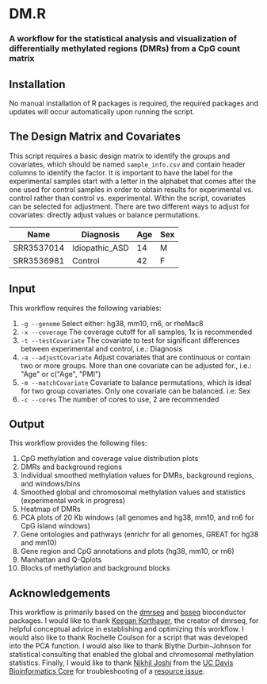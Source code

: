 # DM.R
### A workflow for the statistical analysis and visualization of differentially methylated regions (DMRs) from a CpG count matrix

## Installation

No manual installation of R packages is required, the required packages and updates will occur automatically upon running the script.

## The Design Matrix and Covariates

This script requires a basic design matrix to identify the groups and covariates, which should be named `sample_info.csv` and contain header columns to identify the factor. It is important to have the label for the experimental samples start with a letter in the alphabet that comes after the one used for control samples in order to obtain results for experimental vs. control rather than control vs. experimental. Within the script, covariates can be selected for adjustment. There are two different ways to adjust for covariates: directly adjust values or balance permutations.


| Name          | Diagnosis      | Age           |  Sex          |
| ------------- | -------------- | ------------- | ------------- |
| SRR3537014    | Idiopathic_ASD | 14            | M             |
| SRR3536981    | Control        | 42            | F             |


## Input

This workflow requires the following variables:
1. `-g --genome` Select either: hg38, mm10, rn6, or rheMac8
2. `-x --coverage` The coverage cutoff for all samples, 1x is recommended
3. `-t --testCovariate` The covariate to test for significant differences between experimental and control, i.e.: Diagnosis
4. `-a --adjustCovariate` Adjust covariates that are continuous or contain two or more groups. More than one covariate can be adjusted for., i.e.: "Age" or c("Age", "PMI")
5. `-m --matchCovariate` Covariate to balance permutations, which is ideal for two group covariates. Only one covariate can be balanced. i.e: Sex
6. `-c --cores` The number of cores to use, 2 are recommended

## Output

This workflow provides the following files:
1. CpG methylation and coverage value distribution plots
2. DMRs and background regions
3. Individual smoothed methylation values for DMRs, background regions, and windows/bins
4. Smoothed global and chromosomal methylation values and statistics (experimental work in progress) 
5. Heatmap of DMRs
6. PCA plots of 20 Kb windows (all genomes and hg38, mm10, and rn6 for CpG island windows)
7. Gene ontologies and pathways (enrichr for all genomes, GREAT for hg38 and mm10)
8. Gene region and CpG annotations and plots (hg38, mm10, or rn6)
9. Manhattan and Q-Qplots 
10. Blocks of methylation and background blocks

## Acknowledgements

This workflow is primarily based on the [dmrseq](https://www.bioconductor.org/packages/release/bioc/html/dmrseq.html) and [bsseq](https://www.bioconductor.org/packages/release/bioc/html/bsseq.html) bioconductor packages. I would like to thank [Keegan Korthauer](https://github.com/kdkorthauer), the creator of dmrseq, for helpful conceptual advice in establishing and optimizing this workflow. I would also like to thank Rochelle Coulson for a script that was developed into the PCA function. I would also like to thank Blythe Durbin-Johnson for statistical consulting that enabled the global and chromosomal methylation statistics. Finally, I would like to thank [Nikhil Joshi](https://github.com/najoshi) from the [UC Davis Bioinformatics Core](https://github.com/ucdavis-bioinformatics) for troubleshooting of a [resource issue](https://github.com/kdkorthauer/dmrseq/commit/38dea275bb53fcff3a0df93895af759b15c90e3e).
